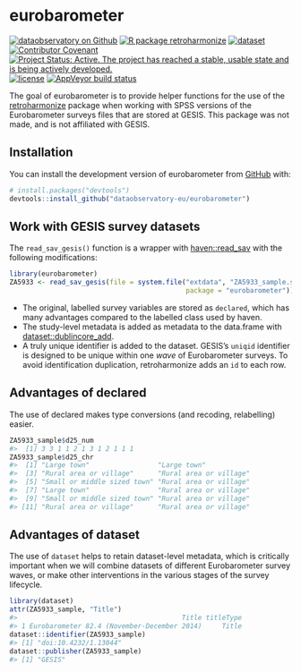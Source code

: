 
<!-- README.md is generated from README.Rmd. Please edit that file -->

# eurobarometer

<!-- badges: start -->

[![dataobservatory on
Github](https://img.shields.io/badge/github-dataobservatory.eu-6e5494.svg)](https://github.com/dataobservatory-eu/)
[![R package
retroharmonize](https://img.shields.io/badge/R-retroharmonize-007CBB.svg)](https://retroharmonize.dataobservatory.eu)
[![dataset](https://img.shields.io/badge/R-dataset-E4007F.svg)](https://dataset.dataobservatory.eu)
[![Contributor
Covenant](https://img.shields.io/badge/ethics-Contributor%20Covenant-680171.svg)](https://dataobservatory.eu/)
[![Project Status: Active. The project has reached a stable, usable
state and is being actively
developed.](https://www.repostatus.org/badges/latest/active.svg)](https://www.repostatus.org/#active)
[![license](https://img.shields.io/badge/license-GPL--3-blue.svg)](https://www.gnu.org/licenses/gpl-3.0.en.html)
[![AppVeyor build
status](https://ci.appveyor.com/api/projects/status/github/dataobservatory-eu/eurobarometer?branch=main&svg=true)](https://ci.appveyor.com/project/dataobservatory-eu/eurobarometer)
<!-- badges: end -->

The goal of eurobarometer is to provide helper functions for the use of
the [retroharmonize](https://retroharmonize.dataobservatory.eu/) package
when working with SPSS versions of the Eurobarometer surveys files that
are stored at GESIS. This package was not made, and is not affiliated
with GESIS.

## Installation

You can install the development version of eurobarometer from
[GitHub](https://github.com/) with:

``` r
# install.packages("devtools")
devtools::install_github("dataobservatory-eu/eurobarometer")
```

## Work with GESIS survey datasets

The `read_sav_gesis()` function is a wrapper with
[haven::read_sav](https://haven.tidyverse.org/reference/read_spss.html)
with the following modifications:

``` r
library(eurobarometer)
ZA5933 <- read_sav_gesis(file = system.file("extdata", "ZA5933_sample.sav", 
                                            package = "eurobarometer"))
```

-   The original, labelled survey variables are stored as `declared`,
    which has many advantages compared to the labelled class used by
    haven.
-   The study-level metadata is added as metadata to the data.frame with
    [dataset::dublincore_add](https://dataset.dataobservatory.eu/reference/dublincore.html).
-   A truly unique identifier is added to the dataset. GESIS’s `uniqid`
    identifier is designed to be unique within one *wave* of
    Eurobarometer surveys. To avoid identification duplication,
    retroharmonize adds an `id` to each row.

## Advantages of declared

The use of declared makes type conversions (and recoding, relabelling)
easier.

``` r
ZA5933_sample$d25_num
#>  [1] 3 3 1 1 2 1 3 1 2 1 1 1
ZA5933_sample$d25_chr
#>  [1] "Large town"                 "Large town"                
#>  [3] "Rural area or village"      "Rural area or village"     
#>  [5] "Small or middle sized town" "Rural area or village"     
#>  [7] "Large town"                 "Rural area or village"     
#>  [9] "Small or middle sized town" "Rural area or village"     
#> [11] "Rural area or village"      "Rural area or village"
```

## Advantages of dataset

The use of `dataset` helps to retain dataset-level metadata, which is
critically important when we will combine datasets of different
Eurobarometer survey waves, or make other interventions in the various
stages of the survey lifecycle.

``` r
library(dataset)
attr(ZA5933_sample, "Title")
#>                                         Title titleType
#> 1 Eurobarometer 82.4 (November-December 2014)     Title
dataset::identifier(ZA5933_sample)
#> [1] "doi:10.4232/1.13044"
dataset::publisher(ZA5933_sample)
#> [1] "GESIS"
```
